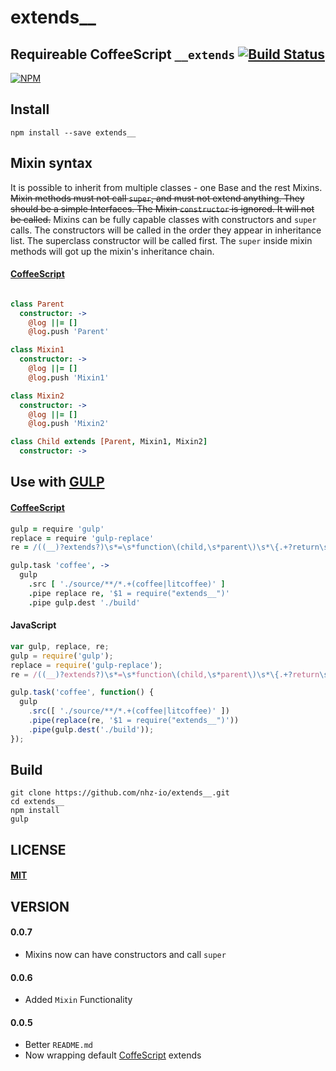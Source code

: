 extends__
=========

Requireable CoffeeScript  `__extends` [![Build Status][travis-image]][travis-url]
---------------------------------------------------------------------------------

[![NPM][npm-image]][npm-url]

Install
-------
```
npm install --save extends__
```

Mixin syntax
------------

It is possible to inherit from multiple classes - one Base and the rest Mixins.
~~Mixin methods must not call `super`, and must not extend anything. They should be
a simple Interfaces. The Mixin `constructor` is ignored. It will not be called.~~
Mixins can be fully capable classes with constructors and `super` calls. The constructors
will be called in the order they appear in inheritance list. The superclass constructor
will be called first. The `super` inside mixin methods will got up the mixin's inheritance chain.

#### [CoffeeScript][coffee-url]

```coffeescript

class Parent
  constructor: ->
    @log ||= []
    @log.push 'Parent'

class Mixin1
  constructor: ->
    @log ||= []
    @log.push 'Mixin1'

class Mixin2
  constructor: ->
    @log ||= []
    @log.push 'Mixin2'

class Child extends [Parent, Mixin1, Mixin2]
  constructor: ->
```

Use with [GULP][gulp-url]
-------------------------

#### [CoffeeScript][coffee-url]

```coffeescript
gulp = require 'gulp'
replace = require 'gulp-replace'
re = /((__)?extends?)\s*=\s*function\(child,\s*parent\)\s*\{.+?return\s*child;\s*\}/

gulp.task 'coffee', ->
  gulp
    .src [ './source/**/*.+(coffee|litcoffee)' ]
    .pipe replace re, '$1 = require("extends__")'
    .pipe gulp.dest './build'
```

#### JavaScript

```javascript
var gulp, replace, re;
gulp = require('gulp');
replace = require('gulp-replace');
re = /((__)?extends?)\s*=\s*function\(child,\s*parent\)\s*\{.+?return\s*child;\s*\}/;

gulp.task('coffee', function() {
  gulp
    .src([ './source/**/*.+(coffee|litcoffee)' ])
    .pipe(replace(re, '$1 = require("extends__")'))
    .pipe(gulp.dest('./build'));
});
```

Build
-----
```
git clone https://github.com/nhz-io/extends__.git
cd extends__
npm install
gulp
```

LICENSE
-------
#### [MIT](LICENSE)

VERSION
-------
#### 0.0.7
* Mixins now can have constructors and call `super`

#### 0.0.6
* Added `Mixin` Functionality

#### 0.0.5
* Better `README.md`
* Now wrapping default [CoffeScript][coffee-url] extends

[coffee-url]: https://github.com/jashkenas/coffeescript
[gulp-url]: https://github.com/gulpjs/gulp

[travis-image]: https://travis-ci.org/nhz-io/extends__.svg
[travis-url]: https://travis-ci.org/nhz-io/extends__

[npm-image]: https://nodei.co/npm/extends__.png
[npm-url]: https://nodei.co/npm/extends__
